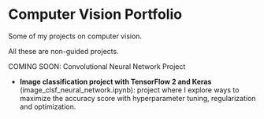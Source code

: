 # Computer Vision Portfolio
Some of my projects on computer vision.

All these are non-guided projects.

COMING SOON: Convolutional Neural Network Project

* **Image classification project with TensorFlow 2 and Keras** (image_clsf_neural_network.ipynb): project where I explore ways to maximize the accuracy score with hyperparameter tuning, regularization and optimization.
